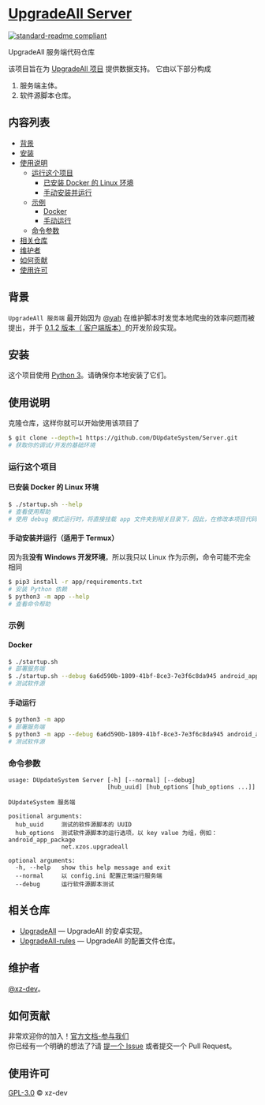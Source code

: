 # [UpgradeAll Server](https://github.com/DUpdateSystem/Server)

[![standard-readme compliant](https://img.shields.io/badge/readme%20style-standard-brightgreen.svg?style=flat-square)](https://github.com/RichardLitt/standard-readme)

UpgradeAll 服务端代码仓库

该项目旨在为 [UpgradeAll 项目](https://github.com/DUpdateSystem/UpgradeAll) 提供数据支持。
它由以下部分构成
1. 服务端主体。
2. 软件源脚本仓库。

## 内容列表

- [背景](#背景)
- [安装](#安装)
- [使用说明](#使用说明)
   - [运行这个项目](#运行这个项目)
      - [已安装 Docker 的 Linux 环境](#已安装-docker-的-linux-环境)
      - [手动安装并运行](#手动安装并运行适用于-termux)
   - [示例](#示例)
      - [Docker](#docker)
      - [手动运行](#手动运行)
   - [命令参数](#命令参数)
- [相关仓库](#相关仓库)
- [维护者](#维护者)
- [如何贡献](#如何贡献)
- [使用许可](#使用许可)

## 背景

`UpgradeAll 服务端` 最开始因为 [@yah](https://github.com/wangxiaoerYah) 在维护脚本时发觉本地爬虫的效率问题而被提出，并于 [0.1.2 版本（
客户端版本）](https://github.com/DUpdateSystem/UpgradeAll/releases/tag/0.1.2-rc.2)的开发阶段实现。


## 安装

这个项目使用 [Python 3](https://www.python.org/)。请确保你本地安装了它们。


## 使用说明

克隆仓库，这样你就可以开始使用该项目了

```sh
$ git clone --depth=1 https://github.com/DUpdateSystem/Server.git
# 获取你的调试/开发的基础环境
```

### 运行这个项目

#### 已安装 Docker 的 Linux 环境
```sh
$ ./startup.sh --help
# 查看使用帮助
# 使用 debug 模式运行时，将直接挂载 app 文件夹到相关目录下，因此，在修改本项目代码时，请尽管测试你的代码。
```

#### 手动安装并运行（适用于 Termux）
因为我**没有 Windows 开发环境**，所以我只以 Linux 作为示例，命令可能不完全相同
```sh
$ pip3 install -r app/requirements.txt
# 安装 Python 依赖
$ python3 -m app --help
# 查看命令帮助
```

### 示例
#### Docker
```sh
$ ./startup.sh
# 部署服务端
$ ./startup.sh --debug 6a6d590b-1809-41bf-8ce3-7e3f6c8da945 android_app_package com.nextcloud.client
# 测试软件源
```
#### 手动运行
```sh
$ python3 -m app
# 部署服务端
$ python3 -m app --debug 6a6d590b-1809-41bf-8ce3-7e3f6c8da945 android_app_package com.nextcloud.client
# 测试软件源
```
### 命令参数
```text
usage: DUpdateSystem Server [-h] [--normal] [--debug]
                            [hub_uuid] [hub_options [hub_options ...]]

DUpdateSystem 服务端

positional arguments:
  hub_uuid     测试的软件源脚本的 UUID
  hub_options  测试软件源脚本的运行选项，以 key value 为组，例如：android_app_package
               net.xzos.upgradeall

optional arguments:
  -h, --help   show this help message and exit
  --normal     以 config.ini 配置正常运行服务端
  --debug      运行软件源脚本测试
```

## 相关仓库

- [UpgradeAll](https://github.com/DUpdateSystem/UpgradeAll) — UpgradeAll 的安卓实现。
- [UpgradeAll-rules](https://github.com/DUpdateSystem/UpgradeAll-rules) — UpgradeAll 的配置文件仓库。

## 维护者

[@xz-dev](https://github.com/xz-dev)。

## 如何贡献

非常欢迎你的加入！[官方文档-参与我们](https://upgradeall.now.sh/joinus/)  
你已经有一个明确的想法了?请 [提一个 Issue](https://github.com/DUpdateSystem/Server/issues/new/choose) 或者提交一个 Pull Request。


## 使用许可

[GPL-3.0](LICENSE) © xz-dev
